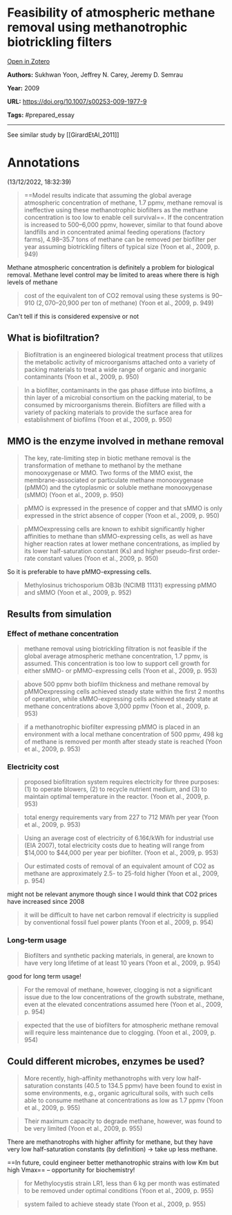 # Feasibility of atmospheric methane removal using methanotrophic biotrickling filters
[Open in Zotero](zotero://select/items/@YoonEtAl_2009)

**Authors:** Sukhwan Yoon, Jeffrey N. Carey, Jeremy D. Semrau

**Year:** 2009

**URL:** https://doi.org/10.1007/s00253-009-1977-9

**Tags:** #prepared_essay 

---
See similar study by [[GirardEtAl_2011]]

# Annotations  
(13/12/2022, 18:32:39)

> ==Model results indicate that assuming the global average atmospheric concentration of methane, 1.7 ppmv, methane removal is ineffective using these methanotrophic biofilters as the methane concentration is too low to enable cell survival==. If the concentration is increased to 500–6,000 ppmv, however, similar to that found above landfills and in concentrated animal feeding operations (factory farms), 4.98–35.7 tons of methane can be removed per biofilter per year assuming biotrickling filters of typical size (Yoon et al., 2009, p. 949)

Methane atmospheric concentration is definitely a problem for biological removal. Methane level control may be limited to areas where there is high levels of methane 

> cost of the equivalent ton of CO2 removal using these systems is $90–$910 ($2,070–$20,900 per ton of methane) (Yoon et al., 2009, p. 949)

Can't tell if this is considered expensive or not

## What is biofiltration? 

> Biofiltration is an engineered biological treatment process that utilizes the metabolic activity of microorganisms attached onto a variety of packing materials to treat a wide range of organic and inorganic contaminants (Yoon et al., 2009, p. 950)

> In a biofilter, contaminants in the gas phase diffuse into biofilms, a thin layer of a microbial consortium on the packing material, to be consumed by microorganisms therein. Biofilters are filled with a variety of packing materials to provide the surface area for establishment of biofilms (Yoon et al., 2009, p. 950)

## MMO is the enzyme involved in methane removal 

>The key, rate-limiting step in biotic methane removal is the transformation of methane to methanol by the methane monooxygenase or MMO. Two forms of the MMO exist, the membrane-associated or particulate methane monooxygenase (pMMO) and the cytoplasmic or soluble methane monooxygenase (sMMO) (Yoon et al., 2009, p. 950)

> pMMO is expressed in the presence of copper and that sMMO is only expressed in the strict absence of copper (Yoon et al., 2009, p. 950)

> pMMOexpressing cells are known to exhibit significantly higher affinities to methane than sMMO-expressing cells, as well as have higher reaction rates at lower methane concentrations, as implied by its lower half-saturation constant (Ks) and higher pseudo-first order-rate constant values (Yoon et al., 2009, p. 950)

So it is preferable to have pMMO-expressing cells.

> Methylosinus trichosporium OB3b (NCIMB 11131) expressing pMMO and sMMO (Yoon et al., 2009, p. 952)

## Results from simulation 

### Effect of methane concentration 
> methane removal using biotrickling filtration is not feasible if the global average atmospheric methane concentration, 1.7 ppmv, is assumed. This concentration is too low to support cell growth for either sMMO- or pMMO-expressing cells (Yoon et al., 2009, p. 953)

> above 500 ppmv both biofilm thickness and methane removal by pMMOexpressing cells achieved steady state within the first 2 months of operation, while sMMO-expressing cells achieved steady state at methane concentrations above 3,000 ppmv (Yoon et al., 2009, p. 953)

> if a methanotrophic biofilter expressing pMMO is placed in an environment with a local methane concentration of 500 ppmv, 498 kg of methane is removed per month after steady state is reached (Yoon et al., 2009, p. 953)

### Electricity cost 
> proposed biofiltration system requires electricity for three purposes: (1) to operate blowers, (2) to recycle nutrient medium, and (3) to maintain optimal temperature in the reactor. (Yoon et al., 2009, p. 953)

> total energy requirements vary from 227 to 712 MWh per year (Yoon et al., 2009, p. 953)

> Using an average cost of electricity of 6.16¢/kWh for industrial use (EIA 2007), total electricity costs due to heating will range from $14,000 to $44,000 per year per biofilter. (Yoon et al., 2009, p. 953)

> Our estimated costs of removal of an equivalent amount of CO2 as methane are approximately 2.5- to 25-fold higher (Yoon et al., 2009, p. 954)

might not be relevant anymore though since I would think that CO2 prices have increased since 2008

> it will be difficult to have net carbon removal if electricity is supplied by conventional fossil fuel power plants (Yoon et al., 2009, p. 954)

### Long-term usage 
> Biofilters and synthetic packing materials, in general, are known to have very long lifetime of at least 10 years (Yoon et al., 2009, p. 954)

good for long term usage!

> For the removal of methane, however, clogging is not a significant issue due to the low concentrations of the growth substrate, methane, even at the elevated concentrations assumed here (Yoon et al., 2009, p. 954)

> expected that the use of biofilters for atmospheric methane removal will require less maintenance due to clogging. (Yoon et al., 2009, p. 954)

## Could different microbes, enzymes be used? 

> More recently, high-affinity methanotrophs with very low half-saturation constants (40.5 to 134.5 ppmv) have been found to exist in some environments, e.g., organic agricultural soils, with such cells able to consume methane at concentrations as low as 1.7 ppmv (Yoon et al., 2009, p. 955)

> Their maximum capacity to degrade methane, however, was found to be very limited (Yoon et al., 2009, p. 955)

There are methanotrophs with higher affinity for methane, but they have very low half-saturation constants (by definition) -> take up less methane. 

==In future, could engineer better methanotrophic strains with low Km but high Vmax== – opportunity for biochemistry!  

> for Methylocystis strain LR1, less than 6 kg per month was estimated to be removed under optimal conditions (Yoon et al., 2009, p. 955)

> system failed to achieve steady state (Yoon et al., 2009, p. 955)